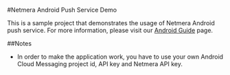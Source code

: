 #Netmera Android Push Service Demo

This is a sample project that demonstrates the usage of Netmera Android push service. For more information, please visit our <a href='http://netmera.com/pages/web/resources'>Android Guide</a> page.

##Notes
  * In order to make the application work, you have to use your own Android Cloud Messaging project id, API key and Netmera API key.